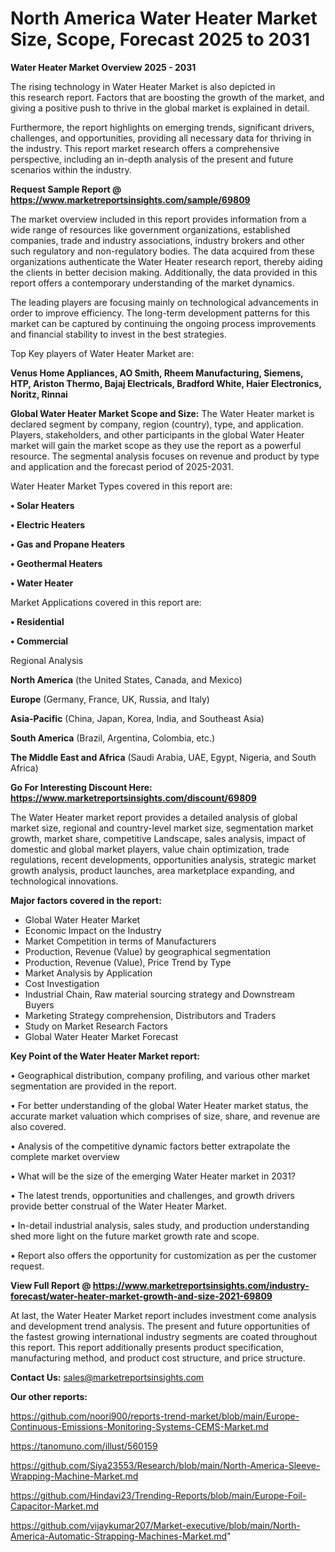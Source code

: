 # North America Water Heater Market Size, Scope, Forecast 2025 to 2031

<Strong> Water Heater Market Overview 2025 - 2031</strong>

The rising technology in Water Heater Market is also depicted in this research report. Factors that are boosting the growth of the market, and giving a positive push to thrive in the global market is explained in detail.

Furthermore, the report highlights on emerging trends, significant drivers, challenges, and opportunities, providing all necessary data for thriving in the industry. This report market research offers a comprehensive perspective, including an in-depth analysis of the present and future scenarios within the industry.

<strong>Request Sample Report @ <a href=https://www.marketreportsinsights.com/sample/69809>https://www.marketreportsinsights.com/sample/69809</a></strong>

The market overview included in this report provides information from a wide range of resources like government organizations, established companies, trade and industry associations, industry brokers and other such regulatory and non-regulatory bodies. The data acquired from these organizations authenticate the Water Heater research report, thereby aiding the clients in better decision making. Additionally, the data provided in this report offers a contemporary understanding of the market dynamics.

The leading players are focusing mainly on technological advancements in order to improve efficiency. The long-term development patterns for this market can be captured by continuing the ongoing process improvements and financial stability to invest in the best strategies.

Top Key players of Water Heater Market are:

<strong>Venus Home Appliances, AO Smith, Rheem Manufacturing, Siemens, HTP, Ariston Thermo, Bajaj Electricals, Bradford White, Haier Electronics, Noritz, Rinnai</strong>

<strong><b>Global Water Heater Market Scope and Size:</b></strong>
The Water Heater market is declared segment by company, region (country), type, and application. Players, stakeholders, and other participants in the global Water Heater market will gain the market scope as they use the report as a powerful resource. The segmental analysis focuses on revenue and product by type and application and the forecast period of 2025-2031.

Water Heater Market Types covered in this report are:

<strong>• Solar Heaters

• Electric Heaters

• Gas and Propane Heaters

• Geothermal Heaters

• Water Heater</strong>

Market Applications covered in this report are:

<strong>• Residential

• Commercial</strong> 

Regional Analysis

<strong>North America</strong> (the United States, Canada, and Mexico)

<strong>Europe</strong> (Germany, France, UK, Russia, and Italy)

<strong>Asia-Pacific</strong> (China, Japan, Korea, India, and Southeast Asia)

<strong>South America</strong> (Brazil, Argentina, Colombia, etc.)

<strong>The Middle East and Africa</strong> (Saudi Arabia, UAE, Egypt, Nigeria, and South Africa)

<strong>Go For Interesting Discount Here: <a href=https://www.marketreportsinsights.com/discount/69809>https://www.marketreportsinsights.com/discount/69809</a></strong>

The Water Heater market report provides a detailed analysis of global market size, regional and country-level market size, segmentation market growth, market share, competitive Landscape, sales analysis, impact of domestic and global market players, value chain optimization, trade regulations, recent developments, opportunities analysis, strategic market growth analysis, product launches, area marketplace expanding, and technological innovations.

<strong><b>Major factors covered in the report:</b></strong>
<ul>
  <li>Global Water Heater Market </li>
  <li>Economic Impact on the Industry</li>
  <li>Market Competition in terms of Manufacturers</li>
  <li>Production, Revenue (Value) by geographical segmentation</li>
  <li>Production, Revenue (Value), Price Trend by Type</li>
  <li>Market Analysis by Application</li>
  <li>Cost Investigation</li>
  <li>Industrial Chain, Raw material sourcing strategy and Downstream Buyers</li>
  <li>Marketing Strategy comprehension, Distributors and Traders</li>
  <li>Study on Market Research Factors</li>
  <li>Global Water Heater Market Forecast</li>
</ul>

<strong><b>Key Point of the Water Heater Market report:</b></strong>

• Geographical distribution, company profiling, and various other market segmentation are provided in the report.

• For better understanding of the global Water Heater market status, the accurate market valuation which comprises of size, share, and revenue are also covered.

• Analysis of the competitive dynamic factors better extrapolate the complete market overview

• What will be the size of the emerging Water Heater market in 2031?

• The latest trends, opportunities and challenges, and growth drivers provide better construal of the Water Heater Market.

• In-detail industrial analysis, sales study, and production understanding shed more light on the future market growth rate and scope.

• Report also offers the opportunity for customization as per the customer request.

<strong><b>View Full Report @ <a href=https://www.marketreportsinsights.com/industry-forecast/water-heater-market-growth-and-size-2021-69809>https://www.marketreportsinsights.com/industry-forecast/water-heater-market-growth-and-size-2021-69809</a></b></strong>


At last, the Water Heater Market report includes investment come analysis and development trend analysis. The present and future opportunities of the fastest growing international industry segments are coated throughout this report. This report additionally presents product specification, manufacturing method, and product cost structure, and price structure.

<strong>Contact Us:</strong>
sales@marketreportsinsights.com

<strong>Our other reports:</strong>

<a href=https://github.com/noori900/reports-trend-market/blob/main/Europe-Continuous-Emissions-Monitoring-Systems-CEMS-Market.md>https://github.com/noori900/reports-trend-market/blob/main/Europe-Continuous-Emissions-Monitoring-Systems-CEMS-Market.md</a>

<a href=https://tanomuno.com/illust/560159>https://tanomuno.com/illust/560159</a>

<a href=https://github.com/Siya23553/Research/blob/main/North-America-Sleeve-Wrapping-Machine-Market.md>https://github.com/Siya23553/Research/blob/main/North-America-Sleeve-Wrapping-Machine-Market.md</a>

<a href=https://github.com/Hindavi23/Trending-Reports/blob/main/Europe-Foil-Capacitor-Market.md>https://github.com/Hindavi23/Trending-Reports/blob/main/Europe-Foil-Capacitor-Market.md</a>

<a href=https://github.com/vijaykumar207/Market-executive/blob/main/North-America-Automatic-Strapping-Machines-Market.md>https://github.com/vijaykumar207/Market-executive/blob/main/North-America-Automatic-Strapping-Machines-Market.md</a>"
